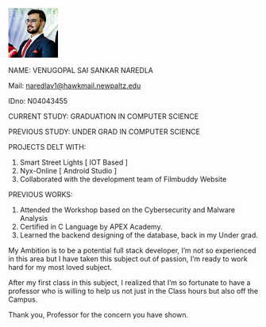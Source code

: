 <img src="venudp.jpg" width="100" height="100">
 
 NAME: VENUGOPAL SAI SANKAR NAREDLA                                                     
 
 Mail: naredlav1@hawkmail.newpaltz.edu
 
 IDno: N04043455
 
 CURRENT STUDY: GRADUATION IN COMPUTER SCIENCE
 
 PREVIOUS STUDY: UNDER GRAD IN COMPUTER SCIENCE




PROJECTS DELT WITH: 
1. Smart Street Lights [ IOT Based ]
2. Nyx-Online [ Android Studio ]
3. Collaborated with the development team of Filmbuddy Website



PREVIOUS WORKS:

1. Attended the Workshop based on the Cybersecurity and Malware Analysis
2. Certified in C Language by APEX Academy.
3. Learned the backend designing of the database, back in my Under grad.


My Ambition is to be a potential full stack developer, I’m not so experienced in this area but I have taken this subject out of passion, I’m ready to work hard for my most loved subject.


After my first class in this subject, I realized that I’m so fortunate to have a professor who is willing to help us not just in the Class hours but also off the Campus.


Thank you, Professor for the concern you have shown.
